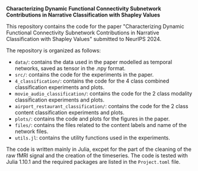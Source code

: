 **Characterizing Dynamic Functional Connectivity Subnetwork Contributions in Narrative Classification with Shapley Values**

This repository contains the code for the paper "Characterizing Dynamic Functional Connectivity Subnetwork Contributions in Narrative Classification with Shapley Values" submitted to NeurIPS 2024.

The repository is organized as follows:
- `data/`: contains the data used in the paper  modelled as temporal networks, saved as tensor in the .npy format.
- `src/`: contains the code for the experiments in the paper.
- `4_classification/`: contains the code for the 4 class combined classification experiments and plots.
- `movie_audio_classification/`: contains the code for the 2 class modality classification experiments and plots.
- `airport_restaurant_classification/`: contains the code for the 2 class content classification experiments and plots.
- `plots/`: contains the code and plots for the figures in the paper.
- `files/`: contains the files related to the content labels and name of the network files.
- `utils.jl`: contains the utility functions used in the experiments.

The code is written mainly in Julia, excpet for the part of the cleaning of the raw fMRI signal and the creation of the timeseries.  The code is tested with Julia 1.10.1 and the required packages are listed in the `Project.toml` file. 

